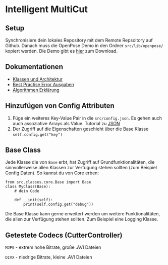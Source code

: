 # Intelligent MultiCut

## Setup
Synchronisiere dein lokales Repository mit dem Remote Repsoitory auf Github. Danach muss die OpenPose Demo in den Ordner `src/lib/openpose/` kopiert werden. Die Demo gibt es [hier](https://github.com/CMU-Perceptual-Computing-Lab/openpose/blob/master/doc/installation.md#installation---demo) zum Download.


## Dokumentationen 
* [Klassen und Architektur](https://github.com/andredoering/multicut/blob/master/src/README.md)
* [Best Practise Error Ausgaben](https://github.com/andredoering/multicut/blob/master/doc/markdown/errors.md)
* [Algorithmen Erklärung](https://github.com/andredoering/multicut/blob/master/doc/markdown/algorithm.md)

## Hinzufügen von Config Attributen
1. Füge ein weiteres Key-Value Pair in die `src/config.json`. Es gehen auch  auch assoziative Arrays als Value. Tutorial zu [JSON](https://www.w3schools.com/js/js_json_syntax.asp)
2. Der Zugriff auf die Eigenschaften geschieht über die Base Klasse `self.config.get("key")`


## Base Class
Jede Klasse die von `Base` erbt, hat Zugriff auf Grundfunktionalitäten, die sinnvollerweise allen Klassen zur Verfügung stehen sollten (zum Beispiel Config Daten). 
So kannst du von Core erben:

    from src.classes.core.Base import Base
    class MyClass(Base):
        # dein Code

        def __init(self):
            print(self.config.get("debug"))

Die Base Klasse kann gerne erweitert werden um weitere Funktionalitäten, die allen zur Verfügung stehen sollten. Zum Beispiel eine Logging Klasse.


## Getestete Codecs (CutterController)
`MJPG` - extrem hohe Bitrate, große .AVI Dateien

`DIVX` - niedrige Bitrate, kleine .AVI Dateien



